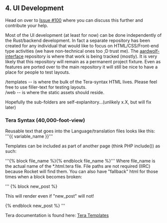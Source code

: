 ## 4.  UI Development

Head on over to [Issue #100](https://github.com/BanjoFox/aardwolf/issues/100) where you can discuss this further and contribute your help.

Most of the UI development (at least for now) can be done independently of the Rust/backend development.  In fact a separate repository has been created for any individual that would like to focus on HTML/CSS/Front-end type activities (we have non-technical ones too ;D trust me).
The [aardwolf-interface](https://github.com/BanjoFox/aardwolf-interface) repository is where that work is being tracked (mostly).  It is very likely that this repository will remain as a permanent project fixture.  Even as features are ported over to the main repository it will still be nice to have a place for people to test layouts.

/templates -- is where the bulk of the Tera-syntax HTML lives.  Please feel free to use filler-text for testing layouts.  
/web -- is where the static assets should reside.

Hopefully the sub-folders are self-explanitory...(unlikely x.X, but will fix later)

### Tera Syntax (40,000-foot-view)

Reusable text that goes into the Language/translation files looks like this: 
'''{{ variable_name }}'''

Templates can be included as part of another page (think PHP include()) as such:

'''{% block file_name %}{% endblock file_name %}'''
Where file_name is the actual name of the *.html.tera file.  File paths are not required (IIRC) because Rocket will find them.
You can also have "fallback" html for those times when a block becomes broken:

'''
{% block new_post %}
  <p>This will render even if "new_post" will not!</p>  
{% endblock new_post %}
'''

Tera documentation is found here:
[Tera Templates](https://tera.netlify.com/docs/installation/)
